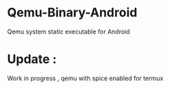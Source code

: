 # Qemu-Binary-Android
Qemu system static executable for Android

# Update :
Work in progress , qemu with spice enabled for termux
